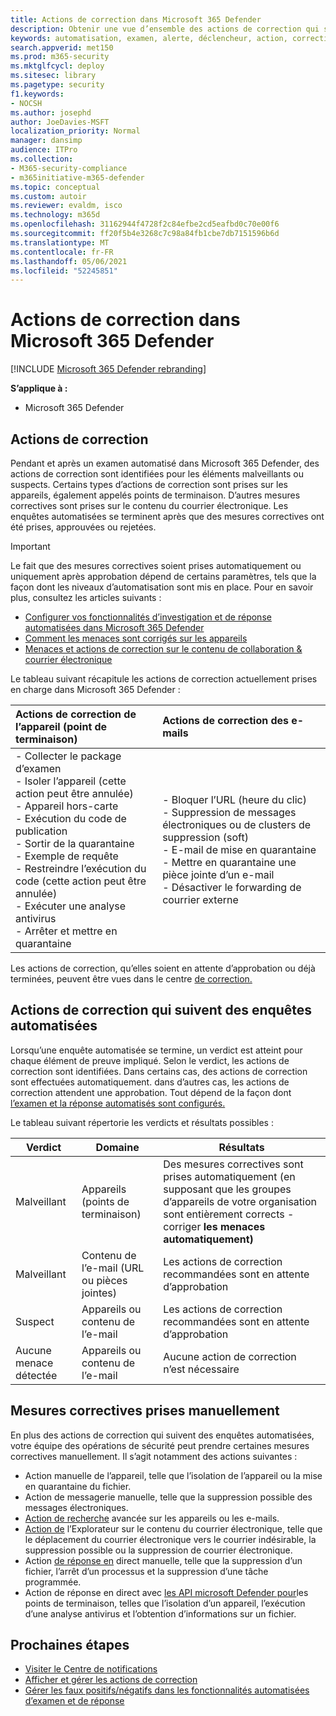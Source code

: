 ```yaml
---
title: Actions de correction dans Microsoft 365 Defender
description: Obtenir une vue d’ensemble des actions de correction qui suivent des enquêtes automatisées dans Microsoft 365 Defender
keywords: automatisation, examen, alerte, déclencheur, action, correction
search.appverid: met150
ms.prod: m365-security
ms.mktglfcycl: deploy
ms.sitesec: library
ms.pagetype: security
f1.keywords:
- NOCSH
ms.author: josephd
author: JoeDavies-MSFT
localization_priority: Normal
manager: dansimp
audience: ITPro
ms.collection:
- M365-security-compliance
- m365initiative-m365-defender
ms.topic: conceptual
ms.custom: autoir
ms.reviewer: evaldm, isco
ms.technology: m365d
ms.openlocfilehash: 31162944f4728f2c84efbe2cd5eafbd0c70e00f6
ms.sourcegitcommit: ff20f5b4e3268c7c98a84fb1cbe7db7151596b6d
ms.translationtype: MT
ms.contentlocale: fr-FR
ms.lasthandoff: 05/06/2021
ms.locfileid: "52245851"
---
```

# <a name="remediation-actions-in-microsoft-365-defender"></a>Actions de correction dans Microsoft 365 Defender

[!INCLUDE [Microsoft 365 Defender rebranding](../includes/microsoft-defender.md)]


**S’applique à :**
- Microsoft 365 Defender

## <a name="remediation-actions"></a>Actions de correction

Pendant et après un examen automatisé dans Microsoft 365 Defender, des actions de correction sont identifiées pour les éléments malveillants ou suspects. Certains types d’actions de correction sont prises sur les appareils, également appelés points de terminaison. D’autres mesures correctives sont prises sur le contenu du courrier électronique. Les enquêtes automatisées se terminent après que des mesures correctives ont été prises, approuvées ou rejetées.

> [!IMPORTANT]
> Le fait que des mesures correctives soient prises automatiquement ou uniquement après approbation dépend de certains paramètres, tels que la façon dont les niveaux d’automatisation sont mis en place. Pour en savoir plus, consultez les articles suivants :
> - [Configurer vos fonctionnalités d’investigation et de réponse automatisées dans Microsoft 365 Defender](m365d-configure-auto-investigation-response.md)
> - [Comment les menaces sont corrigés sur les appareils](../defender-endpoint/automated-investigations.md)
> - [Menaces et actions de correction sur le contenu de collaboration & courrier électronique](../office-365-security/air-remediation-actions.md#threats-and-remediation-actions)

Le tableau suivant récapitule les actions de correction actuellement prises en charge dans Microsoft 365 Defender : 

|Actions de correction de l’appareil (point de terminaison)  |Actions de correction des e-mails  |
|:---------|:---------|
|- Collecter le package d’examen <br/>- Isoler l’appareil (cette action peut être annulée)<br/>- Appareil hors-carte <br/>- Exécution du code de publication <br/>- Sortir de la quarantaine <br/>- Exemple de requête <br/>- Restreindre l’exécution du code (cette action peut être annulée) <br/>- Exécuter une analyse antivirus <br/>- Arrêter et mettre en quarantaine      |- Bloquer l’URL (heure du clic)<br/>- Suppression de messages électroniques ou de clusters de suppression (soft)<br/>- E-mail de mise en quarantaine<br/>- Mettre en quarantaine une pièce jointe d’un e-mail<br/>- Désactiver le forwarding de courrier externe          |

Les actions de correction, qu’elles soient en attente d’approbation ou déjà terminées, peuvent être vues dans le centre [de correction.](m365d-action-center.md)

## <a name="remediation-actions-that-follow-automated-investigations"></a>Actions de correction qui suivent des enquêtes automatisées

Lorsqu’une enquête automatisée se termine, un verdict est atteint pour chaque élément de preuve impliqué. Selon le verdict, les actions de correction sont identifiées. Dans certains cas, des actions de correction sont effectuées automatiquement. dans d’autres cas, les actions de correction attendent une approbation. Tout dépend de la façon dont [l’examen et la réponse automatisés sont configurés.](m365d-configure-auto-investigation-response.md)

Le tableau suivant répertorie les verdicts et résultats possibles :

| Verdict    | Domaine    | Résultats|
|------|------|------|
| Malveillant    | Appareils (points de terminaison)    | Des mesures correctives sont prises automatiquement [](m365d-configure-auto-investigation-response.md#review-or-change-the-automation-level-for-device-groups) (en supposant que les groupes d’appareils de votre organisation sont entièrement corrects - corriger **les menaces automatiquement)**|
| Malveillant    | Contenu de l’e-mail (URL ou pièces jointes) | Les actions de correction recommandées sont en attente d’approbation|
| Suspect    | Appareils ou contenu de l’e-mail | Les actions de correction recommandées sont en attente d’approbation|
| Aucune menace détectée    | Appareils ou contenu de l’e-mail    | Aucune action de correction n’est nécessaire|


## <a name="remediation-actions-that-are-taken-manually"></a>Mesures correctives prises manuellement

En plus des actions de correction qui suivent des enquêtes automatisées, votre équipe des opérations de sécurité peut prendre certaines mesures correctives manuellement. Il s’agit notamment des actions suivantes :

- Action manuelle de l’appareil, telle que l’isolation de l’appareil ou la mise en quarantaine du fichier.
- Action de messagerie manuelle, telle que la suppression possible des messages électroniques. 
- [Action de recherche](../defender-endpoint/advanced-hunting-overview.md) avancée sur les appareils ou les e-mails.
- [Action de](../office-365-security/threat-explorer.md) l’Explorateur sur le contenu du courrier électronique, telle que le déplacement du courrier électronique vers le courrier indésirable, la suppression possible ou la suppression de courrier électronique.
- Action [de réponse en](https://docs.microsoft.com/windows/security/threat-protection/microsoft-defender-atp/live-response) direct manuelle, telle que la suppression d’un fichier, l’arrêt d’un processus et la suppression d’une tâche programmée.
- Action de réponse en direct avec [les API microsoft Defender pour](../defender-endpoint/management-apis.md#microsoft-defender-for-endpoint-apis)les points de terminaison, telles que l’isolation d’un appareil, l’exécution d’une analyse antivirus et l’obtention d’informations sur un fichier. 

## <a name="next-steps"></a>Prochaines étapes

- [Visiter le Centre de notifications](m365d-action-center.md)
- [Afficher et gérer les actions de correction]( m365d-autoir-actions.md)
- [Gérer les faux positifs/négatifs dans les fonctionnalités automatisées d’examen et de réponse](m365d-autoir-report-false-positives-negatives.md)
